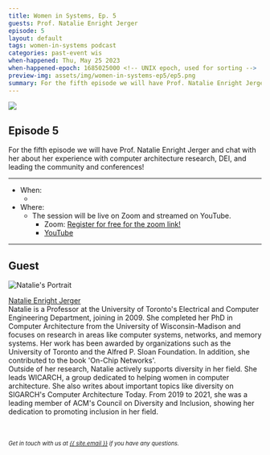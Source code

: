 ```yaml
---
title: Women in Systems, Ep. 5
guests: Prof. Natalie Enright Jerger
episode: 5
layout: default
tags: women-in-systems podcast
categories: past-event wis
when-happened: Thu, May 25 2023
when-happened-epoch: 1685025000 <!-- UNIX epoch, used for sorting -->
preview-img: assets/img/women-in-systems-ep5/ep5.png
summary: For the fifth episode we will have Prof. Natalie Enright Jerger and chat with her about her experience!
---
```


<img src="{{ 'assets/img/women-in-systems-ep5/ep5.png' | relative_url }}"/>

## Episode 5
For the fifth episode we will have Prof. Natalie Enright Jerger and chat with her about her experience with computer architecture research, DEI, and leading the community and conferences!


<!-- <div class="section-header">Submit your questions!</div>
<div class="section-content">
    <iframe class="loading-white-bg" src="https://app.sli.do/event/gvurjFQQGviwjztFyoXVbe/live/questions" height="100%" width="100%" style="min-height: 560px;"></iframe>
</div> -->

<hr>

* When:
  * <div style="font-weight: bold;" class="time-fmt-local" data-start="1685025000" data-duration="3600" data-show-timezone-link="true"></div>
* Where:  
  * The session will be live on Zoom and streamed on YouTube.
    * Zoom: <a href="https://www.eventbrite.com/e/women-in-systems-ep-5-with-prof-natalie-jerger-tickets-640328538897" target=_blank class="external-link">Register for free for the zoom link!</a>
    * <a href="https://youtube.com/live/0aw2XDUuKrw" target=_blank class="external-link">YouTube</a>
<hr>


<!-- <div class="section-header">Submit your questions!</div>
<div class="section-content">
    <iframe class="loading-white-bg" src="https://app.sli.do/event/muvx8icUQr3w3kz6kNaEXA" height="100%" width="100%" style="min-height: 560px;"></iframe>
</div>
<br> -->

## Guest

<div class="bio">
<img class="headshot" src="{{ '/assets/img/women-in-systems-ep5/NatalieEnrightJerger.jpg' | relative_url }}" alt="Natalie's Portrait"/>

<a target=_blank href="https://www.eecg.utoronto.ca/~enright/">Natalie Enright Jerger  </a><br>
Natalie is a Professor at the University of Toronto's Electrical and Computer Engineering Department, joining in 2009. She completed her PhD in Computer Architecture from the University of Wisconsin-Madison and focuses on research in areas like computer systems, networks, and memory systems. Her work has been awarded by organizations such as the University of Toronto and the Alfred P. Sloan Foundation. In addition, she contributed to the book 'On-Chip Networks'.
<br>
Outside of her research, Natalie actively supports diversity in her field. She leads WICARCH, a group dedicated to helping women in computer architecture. She also writes about important topics like diversity on SIGARCH's Computer Architecture Today. From 2019 to 2021, she was a leading member of ACM's Council on Diversity and Inclusion, showing her dedication to promoting inclusion in her field.
</div><br>

<!-- <hr> -->
<br>
<div style="font-size: 0.8em;">
    <i>
    Get in touch with us at <a class="external-link" target='_blank' href="mailto:{{ site.email }}">{{ site.email }}</a> if you have any questions.
    </i>
</div>
<br>

